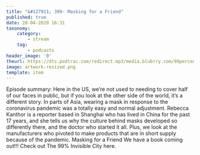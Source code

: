 ```yaml
---
title: "&#127911; 399- Masking for a Friend"
published: true
date: 28-04-2020 16:31
taxonomy:
    category:
        - stream
    tag:
        - podcasts
header_image: '0'
theurl: https://dts.podtrac.com/redirect.mp3/media.blubrry.com/99percentinvisible/dovetail.prxu.org/96/e75121d3-c346-45a6-a46a-4576806d4218/01_399_Masking_for_a_Friend_pt01.mp3
image: artwork-resized.png
template: item
--- 
```

Episode summary: Here in the US, we’re not used to needing to cover half of our faces in public, but if you look at the other side of the world, it’s a different story. In parts of Asia, wearing a mask in response to the coronavirus pandemic was a totally easy and normal adjustment. Rebecca Kanthor is a reporter based in Shanghai who has lived in China for the past 17 years, and she tells us why the culture behind masks developed so differently there, and the doctor who started it all. Plus, we look at the manufacturers who pivoted to make products that are in short supply because of the pandemic. Masking for a Friend We have a book coming out!!! Check out The 99% Invisible City here.
